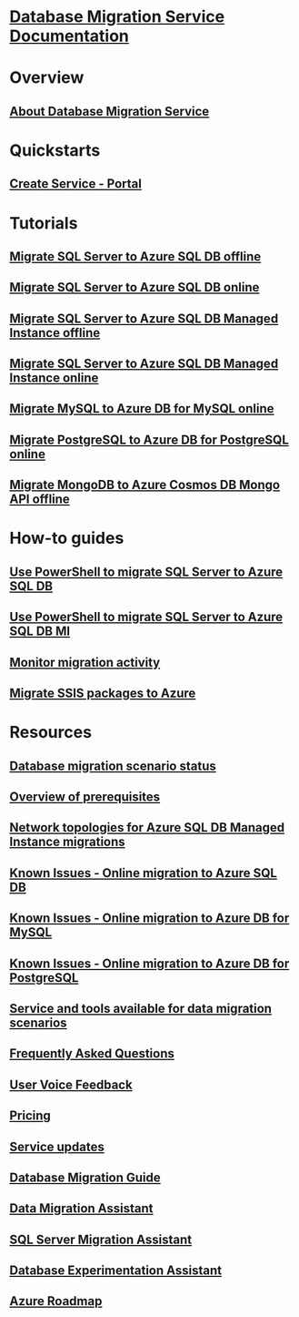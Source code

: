 # [Database Migration Service Documentation](index.yml)

# Overview
## [About Database Migration Service](dms-overview.md)

# Quickstarts
## [Create Service - Portal](quickstart-create-data-migration-service-portal.md)

# Tutorials
## [Migrate SQL Server to Azure SQL DB offline](tutorial-sql-server-to-azure-sql.md)
## [Migrate SQL Server to Azure SQL DB online](tutorial-sql-server-azure-sql-online.md)
## [Migrate SQL Server to Azure SQL DB Managed Instance offline](tutorial-sql-server-to-managed-instance.md)
## [Migrate SQL Server to Azure SQL DB Managed Instance online](tutorial-sql-server-managed-instance-online.md)
## [Migrate MySQL to Azure DB for MySQL online](tutorial-mysql-azure-mysql-online.md)
## [Migrate PostgreSQL to Azure DB for PostgreSQL online](tutorial-postgresql-azure-postgresql-online.md)
## [Migrate MongoDB to Azure Cosmos DB Mongo API offline](tutorial-mongodb-cosmos-db.md)

# How-to guides
## [Use PowerShell to migrate SQL Server to Azure SQL DB](howto-sql-server-to-azure-sql-powershell.md)
## [Use PowerShell to migrate SQL Server to Azure SQL DB MI](howto-sql-server-to-azure-sql-mi-powershell.md)
## [Monitor migration activity](how-to-monitor-migration-activity.md)
## [Migrate SSIS packages to Azure](how-to-migrate-ssis-packages.md)

# Resources
## [Database migration scenario status](resource-scenario-status.md)
## [Overview of prerequisites](pre-reqs.md)
## [Network topologies for Azure SQL DB Managed Instance migrations](resource-network-topologies.md)
## [Known Issues - Online migration to Azure SQL DB](known-issues-azure-sql-online.md)
## [Known Issues - Online migration to Azure DB for MySQL](known-issues-azure-mysql-online.md)
## [Known Issues - Online migration to Azure DB for PostgreSQL](known-issues-azure-postgresql-online.md)
## [Service and tools available for data migration scenarios](dms-tools-matrix.md)
## [Frequently Asked Questions](faq.md)
## [User Voice Feedback](https://feedback.azure.com/forums/906100-azure-database-migration-service)
## [Pricing](https://aka.ms/dms-pricing)
## [Service updates](https://azure.microsoft.com/updates/?product=database-migration)
## [Database Migration Guide](https://aka.ms/datamigration)
## [Data Migration Assistant](https://aka.ms/dma)
## [SQL Server Migration Assistant](https://aka.ms/ssma)
## [Database Experimentation Assistant](https://aka.ms/dea-docs)
## [Azure Roadmap](https://azure.microsoft.com/roadmap/)
